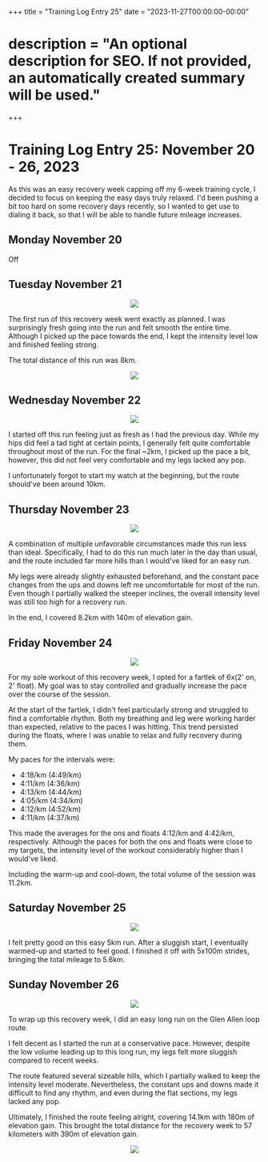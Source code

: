 +++
title = "Training Log Entry 25"
date = "2023-11-27T00:00:00-00:00"
# description = "An optional description for SEO. If not provided, an automatically created summary will be used."
+++


# Training Log Entry 25:  November 20 - 26, 2023

As this was an easy recovery week capping off my 6-week training cycle, I decided to focus on keeping the easy days truly relaxed.
I'd been pushing a bit too hard on some recovery days recently, so I wanted to get use to dialing it back, so that I will be able to handle future mileage increases.

## Monday November 20

Off

## Tuesday November 21

<div style="text-align:center"><img src="/images/posts/training/2023/25/1.png.webp" /></div>

The first run of this recovery week went exactly as planned. 
I was surprisingly fresh going into the run and felt smooth the entire time.
Although I picked up the pace towards the end, I kept the intensity level low and finished feeling strong.

The total distance of this run was 8km.

<div style="text-align:center"><img src="/images/gallery/2023/41.jpg.webp" ></div>

## Wednesday November 22

<div style="text-align:center"><img src="/images/posts/training/2023/25/2.png.webp" /></div>

I started off this run feeling just as fresh as I had the previous day. 
While my hips did feel a tad tight at certain points, I generally felt quite comfortable throughout most of the run.
For the final ~2km, I picked up the pace a bit, however, this did not feel very comfortable and my legs lacked any pop.

I unfortunately forgot to start my watch at the beginning, but the route should've been around 10km.

## Thursday November 23

<div style="text-align:center"><img src="/images/posts/training/2023/25/3.png.webp" /></div>

A combination of multiple unfavorable circumstances made this run less than ideal.
Specifically, I had to do this run much later in the day than usual, and the route included far more hills than I would've liked for an easy run.

My legs were already slightly exhausted beforehand, and the constant pace changes from the ups and downs left me uncomfortable for most of the run.
Even though I partially walked the steeper inclines, the overall intensity level was still too high for a recovery run.

In the end, I covered 8.2km with 140m of elevation gain.

## Friday November 24

<div style="text-align:center"><img src="/images/posts/training/2023/25/4.png.webp" /></div>

For my sole workout of this recovery week, I opted for a fartlek of 6x(2' on, 2' float).
My goal was to stay controlled and gradually increase the pace over the course of the session.

At the start of the fartlek, I didn't feel particularly strong and struggled to find a comfortable rhythm.
Both my breathing and leg were working harder than expected, relative to the paces I was hitting.
This trend persisted during the floats, where I was unable to relax and fully recovery during them.

My paces for the intervals were:

- 4:18/km (4:49/km)
- 4:11/km (4:36/km)
- 4:13/km (4:44/km)
- 4:05/km (4:34/km)
- 4:12/km (4:52/km)
- 4:11/km (4:37/km)

This made the averages for the ons and floats 4:12/km and 4:42/km, respectively.
Although the paces for both the ons and floats were close to my targets, the intensity level of the workout considerably higher than I would've liked.

Including the warm-up and cool-down, the total volume of the session was 11.2km.

## Saturday November 25

<div style="text-align:center"><img src="/images/posts/training/2023/25/5.png.webp" /></div>

I felt pretty good on this easy 5km run.
After a sluggish start, I eventually warmed-up and started to feel good.
I finished it off with 5x100m strides, bringing the total mileage to 5.6km.

## Sunday November 26

<div style="text-align:center"><img src="/images/posts/training/2023/25/6.png.webp" /></div>

To wrap up this recovery week, I did an easy long run on the Glen Allen loop route.

I felt decent as I started the run at a conservative pace.
However, despite the low volume leading up to this long run, my legs felt more sluggish compared to recent weeks.

The route featured several sizeable hills, which I partially walked to keep the intensity level moderate.
Nevertheless, the constant ups and downs made it difficult to find any rhythm, and even during the flat sections, my legs lacked any pop.

Ultimately, I finished the route feeling alright, covering 14.1km with 180m of elevation gain.
This brought the total distance for the recovery week to 57 kilometers with 390m of elevation gain.

<div style="text-align:center"><img src="/images/gallery/2023/42.jpg.webp" ></div>
